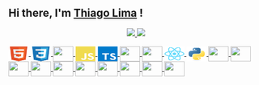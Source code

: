 ##
<div aling="center">
<h2>Hi there, I'm 
<a href = "https://github.com/thiagolm46"> Thiago Lima</a> ! </h2>
<div align="center">
  <a href="https://github.com/thiagolm46">
  <img height="180em" src="https://github-readme-stats.vercel.app/api?username=thiagolm46&show_icons=true&theme=tokyonight&include_all_commits=true&count_private=true"/>
  <img height="180em" src="https://github-readme-stats.vercel.app/api/top-langs/?username=thiagolm46&layout=compact&langs_count=7&theme=tokyonight"/>
</div>
<div style="display: inline_block"><br>
  <img align="center" height="30" width="40" src="https://raw.githubusercontent.com/devicons/devicon/master/icons/html5/html5-original.svg">
  <img align="center" height="30" width="40" src="https://raw.githubusercontent.com/devicons/devicon/master/icons/css3/css3-original.svg">
  <img align="center" height="30" width="40" src="https://cdn.jsdelivr.net/gh/devicons/devicon/icons/jquery/jquery-original.svg" />
  <img align="center" height="30" width="40" src="https://raw.githubusercontent.com/devicons/devicon/master/icons/javascript/javascript-plain.svg">
  <img align="center" height="30" width="40" src="https://raw.githubusercontent.com/devicons/devicon/master/icons/typescript/typescript-plain.svg">
  <img align="center" height="30" width="40" src="https://cdn.jsdelivr.net/gh/devicons/devicon/icons/nodejs/nodejs-original.svg" />
  <img align="center" height="30" width="40" src="https://cdn.jsdelivr.net/gh/devicons/devicon/icons/angularjs/angularjs-original.svg" />
  <img align="center" height="30" width="40" src="https://raw.githubusercontent.com/devicons/devicon/master/icons/react/react-original.svg"> 
  <img align="center" height="30" width="40" src="https://raw.githubusercontent.com/devicons/devicon/master/icons/python/python-original.svg">
  <img  align="center" height="30" width="40" src="https://cdn.jsdelivr.net/gh/devicons/devicon/icons/jupyter/jupyter-original-wordmark.svg" />
  <img  align="center" height="30" width="40" src="https://cdn.jsdelivr.net/gh/devicons/devicon/icons/django/django-original.svg" />
  <img  align="center" height="30" width="40" src="https://cdn.jsdelivr.net/gh/devicons/devicon/icons/flask/flask-original.svg" />
  <img  align="center" height="30" width="40" src="https://cdn.jsdelivr.net/gh/devicons/devicon/icons/c/c-original.svg" />
  <img  align="center" height="30" width="40" src="https://cdn.jsdelivr.net/gh/devicons/devicon/icons/cplusplus/cplusplus-original.svg" />
  <img  align="center" height="30" width="40" src="https://cdn.jsdelivr.net/gh/devicons/devicon/icons/cucumber/cucumber-plain.svg" />
  <img  align="center" height="30" width="40" src="https://cdn.jsdelivr.net/gh/devicons/devicon/icons/dart/dart-original.svg" />
  <img  align="center" height="30" width="40" src="https://cdn.jsdelivr.net/gh/devicons/devicon/icons/flutter/flutter-original.svg" />
  <img  align="center" height="30" width="40" src="https://cdn.jsdelivr.net/gh/devicons/devicon/icons/java/java-original.svg" />
  <img  align="center" height="30" width="40" src="https://cdn.jsdelivr.net/gh/devicons/devicon/icons/laravel/laravel-plain.svg" />
</div>
</div>

